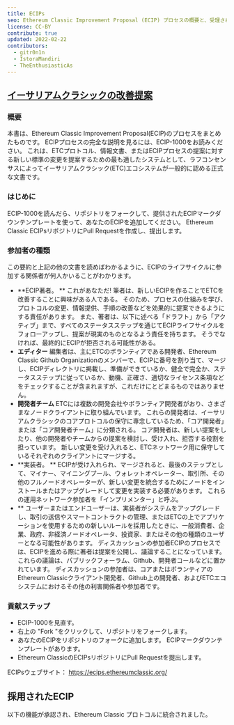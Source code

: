 ```yaml
---
title: ECIPs
seo: Ethereum Classic Improvement Proposal (ECIP) プロセスの概要と、受理されたECIPのリストです。
license: CC-BY
contribute: true
updated: 2022-02-22
contributors:
  - gitr0n1n
  - IstoraMandiri
  - TheEnthusiasticAs
---
```


## [イーサリアムクラシックの改善提案](https://ecips.ethereumclassic.org/)

### 概要

本書は、Ethereum Classic Improvement Proposal(ECIP)のプロセスをまとめたものです。 ECIPプロセスの完全な説明を見るには、ECIP-1000をお読みください。 これは、ETCプロトコル、情報文書、またはECIPプロセスの提案に対する新しい標準の変更を提案するための最も適したシステムとして、ラフコンセンサスによってイーサリアムクラシック(ETC)エコシステムが一般的に認める正式な文書です。

### はじめに

ECIP-1000を読んだら、リポジトリをフォークして、提供されたECIPマークダウンテンプレートを使って、あなたのECIPを追加してください。 Ethereum Classic ECIPsリポジトリにPull Requestを作成し、提出します。

### 参加者の種類

この要約と上記の他の文書を読めばわかるように、ECIPのライフサイクルに参加する関係者が何人かいることがわかります。

- **ECIP著者。 ** これがあなただ! 筆者は、新しいECIPを作ることでETCを改善することに興味がある人である。 そのため、プロセスの仕組みを学び、プロトコルの変更、情報提供、手順の改善などを効果的に提案できるようにする責任があります。 また、著者は、以下に述べる「ドラフト」から「アクティブ」まで、すべてのステータスステップを通じてECIPライフサイクルをフォローアップし、提案が現実のものとなるよう責任を持ちます。 そうでなければ、最終的にECIPが拒否される可能性がある。
- **エディター** 編集者は、主にETCのボランティアである開発者、Ethereum Classic Github Organizationのメンバーで、ECIPに番号を割り当て、マージし、ECIPディレクトリに掲載し、準備ができているか、健全で完全か、ステータスステップに従っているか、動機、正確さ、適切なライセンス条項などをチェックすることが含まれますが、これだけにとどまるものではありません。
- **開発者チーム** ETCには複数の開発会社やボランティア開発者がおり、さまざまなノードクライアントに取り組んでいます。 これらの開発者は、イーサリアムクラシックのコアプロトコルの保守に専念しているため、「コア開発者」または「コア開発者チーム」に分類される。 コア開発者は、新しい提案をしたり、他の開発者やチームからの提案を検討し、受け入れ、拒否する役割を担っています。 新しい変更を受け入れると、ETCネットワーク用に保守しているそれぞれのクライアントにマージする。
- **実装者。 ** ECIPが受け入れられ、マージされると、最後のステップとして、マイナー、マイニングプール、ウォレットオペレーター、取引所、その他のフルノードオペレーターが、新しい変更を統合するためにノードをインストールまたはアップグレードして変更を実装する必要があります。 これらの運用ネットワーク参加者を「インプリメンター」と呼ぶ。
- ** ユーザーまたはエンドユーザーは、実装者がシステムをアップグレードし、取引の送信やスマートコントラクトの管理、またはETCの上でアプリケーションを使用するための新しいルールを採用したときに、一般消費者、企業、政府、非経済ノードオペレータ、投資家、またはその他の種類のユーザーとなる可能性があります。 ディスカッションの参加者ECIPのプロセスでは、ECIPを進める際に著者は提案を公開し、議論することになっています。 これらの議論は、パブリックフォーラム、Github、開発者コールなどに置かれています。 ディスカッションの参加者は、コアまたはボランティアのEthereum Classicクライアント開発者、Github上の開発者、およびETCエコシステムにおけるその他の利害関係者や参加者です。

### 貢献ステップ

- ECIP-1000を見直す。
- 右上の "Fork "をクリックして、リポジトリをフォークします。
- あなたのECIPをリポジトリのフォークに追加します。 ECIPマークダウンテンプレートがあります。
- Ethereum ClassicのECIPsリポジトリにPull Requestを提出します。

ECIPsウェブサイト： https://ecips.ethereumclassic.org/

## 採用されたECIP

以下の機能が承認され、Ethereum Classic プロトコルに統合されました。
